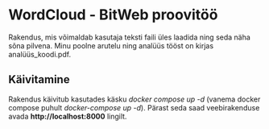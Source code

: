 # WordCloud - BitWeb proovitöö 

Rakendus, mis võimaldab kasutaja teksti faili üles laadida ning seda näha sõna pilvena. Minu poolne arutelu ning analüüs tööst on kirjas analüüs_koodi.pdf.

## Käivitamine

Rakendus käivitub kasutades käsku *docker compose up -d* (vanema docker compose puhult *docker-compose up -d*). Pärast seda saad veebirakenduse avada **http://localhost:8000** lingilt.
